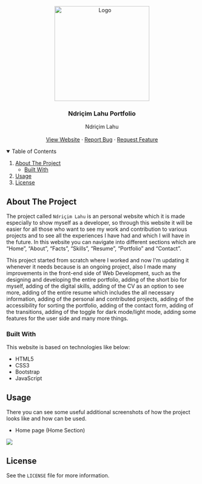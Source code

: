 <!-- PROJECT LOGO -->
<p align="center">
  <img src="https://github.com/ndriqimlahu/ndriqim-lahu-portfolio/blob/main/assets/portfolio/NdriqimLahuPortfolio.png" alt="Logo" width="250" height="250">
  <h3 align="center">Ndriçim Lahu Portfolio</h3>
  <p align="center">
    Ndriçim Lahu
    <br>
    <br>
    <a href="https://ndriqimlahu.ml">View Website</a>
    ·
    <a href="https://github.com/ndriqimlahu/ndriqim-lahu-portfolio/issues">Report Bug</a>
    ·
    <a href="https://github.com/ndriqimlahu/ndriqim-lahu-portfolio/issues">Request Feature</a>
  </p>
</p>


<!-- TABLE OF CONTENTS -->
<details open="open">
  <summary>Table of Contents</summary>
  <ol>
    <li>
      <a href="#about-the-project">About The Project</a>
      <ul>
        <li><a href="#built-with">Built With</a></li>
      </ul>
    </li>
    <li><a href="#usage">Usage</a></li>
    <li><a href="#license">License</a></li>
  </ol>
</details>


<!-- ABOUT THE PROJECT -->
## About The Project

The project called `Ndriçim Lahu` is an personal website which it is made especially to show myself as a developer, so through this website it will be easier for all those who want to see my work and contribution to various projects and to see all the experiences I have had and which I will have in the future. In this website you can navigate into different sections which are “Home”, “About”, “Facts”, “Skills”, “Resume”, “Portfolio” and “Contact”.

This project started from scratch where I worked and now I'm updating it whenever it needs because is an ongoing project, also I made many improvements in the front-end side of Web Development, such as the designing and developing the entire portfolio, adding of the short bio for myself, adding of the digital skills, adding of the CV as an option to see more, adding of the entire resume which includes the all necessary information, adding of the personal and contributed projects, adding of the accessibility for sorting the portfolio, adding of the contact form, adding of the transitions, adding of the toggle for dark mode/light mode, adding some features for the user side and many more things.


### Built With

This website is based on technologies like below:

* HTML5
* CSS3
* Bootstrap
* JavaScript


<!-- USAGE -->
## Usage

There you can see some useful additional screenshots of how the project looks like and how can be used.

* Home page (Home Section)
<img src="https://raw.githubusercontent.com/ndriqimlahu/ndriqim-lahu-portfolio/main/preview/01-Home%20page%20(Home%20Section).png">


<!-- LICENSE -->
## License

See the `LICENSE` file for more information.
